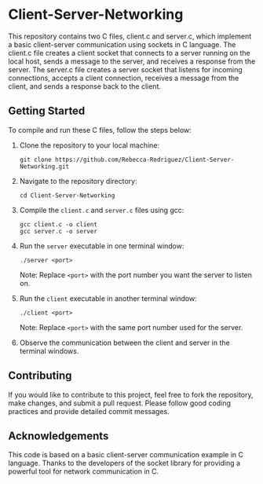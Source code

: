 # Client-Server-Networking

This repository contains two C files, client.c and server.c, which implement a basic client-server communication using sockets in C language. The client.c file creates a client socket that connects to a server running on the local host, sends a message to the server, and receives a response from the server. The server.c file creates a server socket that listens for incoming connections, accepts a client connection, receives a message from the client, and sends a response back to the client.

## Getting Started

To compile and run these C files, follow the steps below:

1. Clone the repository to your local machine:

    `git clone https://github.com/Rebecca-Rodriguez/Client-Server-Networking.git`

2. Navigate to the repository directory:

    `cd Client-Server-Networking`

3. Compile the `client.c` and `server.c` files using gcc:

    ```
    gcc client.c -o client
    gcc server.c -o server
    ```

4. Run the `server` executable in one terminal window:

    `./server <port>`

    Note: Replace `<port>` with the port number you want the server to listen on.

5. Run the `client` executable in another terminal window:

    `./client <port>`

    Note: Replace `<port>` with the same port number used for the server.

6. Observe the communication between the client and server in the terminal windows.

## Contributing

If you would like to contribute to this project, feel free to fork the repository, make changes, and submit a pull request. Please follow good coding practices and provide detailed commit messages.

## Acknowledgements

This code is based on a basic client-server communication example in C language.
Thanks to the developers of the socket library for providing a powerful tool for network communication in C.

